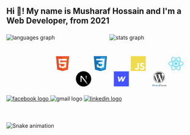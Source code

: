 <h2 align="left">Hi 👋! My name is Musharaf Hossain and I'm a Web Developer, from 2021</h2>

###

<div align="center">
 <img src="https://github-readme-stats.vercel.app/api?username=musharaf377&hide_title=false&hide_rank=false&show_icons=true&include_all_commits=true&count_private=true&disable_animations=false&theme=dracula&locale=en&hide_border=false" height="150" alt="stats graph"  />
 <img align="left" src="https://github-readme-stats.vercel.app/api/top-langs?username=musharaf377&locale=en&hide_title=false&layout=compact&card_width=320&langs_count=5&theme=dracula&hide_border=false" height="150" alt="languages graph"  />
</div>

###



###

<div style="display: inline_block"><br>
<img height="40" align="center" alt="Erica-HTML" height="30" width="40" src="https://raw.githubusercontent.com/devicons/devicon/master/icons/html5/html5-original.svg">
 &nbsp;&nbsp;&nbsp;&nbsp;&nbsp;&nbsp;&nbsp;&nbsp;&nbsp;&nbsp;&nbsp;&nbsp;&nbsp;

<img height="40" align="center" alt="Erica-CSS" height="30" width="40" src="https://raw.githubusercontent.com/devicons/devicon/master/icons/css3/css3-original.svg">
 &nbsp;&nbsp;&nbsp;&nbsp;&nbsp;&nbsp;&nbsp;&nbsp;&nbsp;&nbsp;&nbsp;&nbsp;&nbsp;

 <img height="40" align="center" alt="Erica-Js" height="30" width="40" src="https://raw.githubusercontent.com/devicons/devicon/master/icons/javascript/javascript-plain.svg">
 &nbsp;&nbsp;&nbsp;&nbsp;&nbsp;&nbsp;&nbsp;&nbsp;&nbsp;&nbsp;&nbsp;&nbsp;&nbsp;
  

  <img height="40" align="center" alt="Erica-React" height="30" width="40" src="https://raw.githubusercontent.com/devicons/devicon/master/icons/react/react-original.svg">
 &nbsp;&nbsp;&nbsp;&nbsp;&nbsp;&nbsp;&nbsp;&nbsp;&nbsp;&nbsp;&nbsp;&nbsp;&nbsp;

  <img height="40" align="center" alt="Erica-Nexjs" height="30" width="40" src="https://raw.githubusercontent.com/devicons/devicon/master/icons/nextjs/nextjs-original.svg">
&nbsp;&nbsp;&nbsp;&nbsp;&nbsp;&nbsp;&nbsp;&nbsp;&nbsp;&nbsp;&nbsp;&nbsp;&nbsp;

  <img height="40" align="center" alt="Erica-Webflow" height="30" width="40" src="https://raw.githubusercontent.com/devicons/devicon/master/icons/webflow/webflow-original.svg"> 
  &nbsp;&nbsp;&nbsp;&nbsp;&nbsp;&nbsp;&nbsp;&nbsp;&nbsp;&nbsp;&nbsp;&nbsp;&nbsp;

  <img height="40" align="center" alt="Erica-Wordpress" height="30" width="40" src="https://raw.githubusercontent.com/devicons/devicon/master/icons/wordpress/wordpress-original.svg">
  
</div>

###

<div align="left">
  <a href="https://www.facebook.com/freelancer.musharaf/">
    <img src="https://img.shields.io/static/v1?message=Facebook&logo=facebook&label=&color=E4405F&logoColor=white&labelColor=&style=for-the-badge" height="35" alt="facebook logo"  />
  </a>

  <a>
  <img src="https://img.shields.io/static/v1?message=Gmail&logo=gmail&label=&color=D14836&logoColor=white&labelColor=&style=for-the-badge" height="35" alt="gmail logo"  />
  </a href="mailto:freelancer.musharaf@gmail.com">

  <a href="https://linkedin.com/in/musharaf-hossain-0598b31b3">
  <img src="https://img.shields.io/static/v1?message=LinkedIn&logo=linkedin&label=&color=0077B5&logoColor=white&labelColor=&style=for-the-badge" height="35" alt="linkedin logo"  />
  </a>
</div>

###

<br clear="both">

![Snake animation](https://github.com/eagrundy/eagrundy/blob/output/github-contribution-grid-snake.svg)
###

